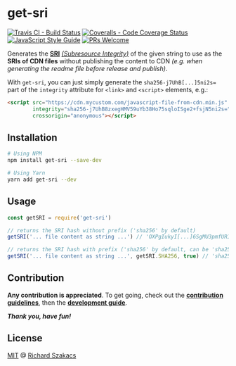 # get-sri

[![Travis CI - Build Status][travis-badge]][travis-url]
[![Coveralls - Code Coverage Status][cov-badge]][cov-url]
[![JavaScript Style Guide][jsstd-badge]][jsstd-url]
[![PRs Welcome][pr-badge]][pr-url]

Generates the [**SRI**][sri-url] [*(Subresource Integrity)*][sri-url] of the given string 
to use as the **SRIs of CDN files** without publishing the content to CDN 
*(e.g. when generating the readme file before release and publish)*.

With `get-sri`, you can just simply generate the `sha256-j7UhB[...]5ni2s=` part of the `integrity` attribute
for `<link>` and `<script>` elements, e.g.: 

```html
<script src="https://cdn.mycustom.com/javascript-file-from-cdn.min.js" 
        integrity="sha256-j7UhB8zxegHMV59uYb38Ho75sqloISge2+fsjN5ni2s=" 
        crossorigin="anonymous"></script>
```

## Installation

```bash
# Using NPM
npm install get-sri --save-dev
```

```bash
# Using Yarn
yarn add get-sri --dev
```

## Usage

```javascript
const getSRI = require('get-sri')

// returns the SRI hash without prefix ('sha256' by default)
getSRI('... file content as string ...') // 'OXPgIukyI[...]6SgMU3pmfURI='

// returns the SRI hash with prefix ('sha256' by default, can be 'sha256', 'sha384', or 'sha512')
getSRI('... file content as string ...', getSRI.SHA256, true) // 'sha256-OXPgIukyI[...]6SgMU3pmfURI='
```

## Contribution

**Any contribution is appreciated**. To get going, check out the 
[**contribution guidelines**](CONTRIBUTING.md), then the 
[**development guide**](DEVELOPMENT.md). 

***Thank you, have fun!***

## License

[MIT](LICENSE.md) @ [Richard Szakacs](https://www.github.com/richardszkcs)


  [travis-badge]: https://travis-ci.org/jstbx/get-sri.svg?branch=master
  [travis-url]:   https://travis-ci.org/jstbx/get-sri

  [cov-badge]:    https://coveralls.io/repos/github/jstbx/get-sri/badge.svg?branch=master
  [cov-url]:      https://coveralls.io/github/jstbx/get-sri?branch=master

  [jsstd-badge]:  https://img.shields.io/badge/code_style-standard-brightgreen.svg
  [jsstd-url]:    https://standardjs.com
  
  [pr-badge]:     https://img.shields.io/badge/PRs-welcome-brightgreen.svg?style=flat-square
  [sri-url]:      https://hacks.mozilla.org/2015/09/subresource-integrity-in-firefox-43
  [pr-url]:       CONTRIBUTING.md
